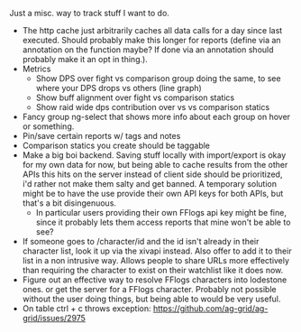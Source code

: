Just a misc. way to track stuff I want to do.

* The http cache just arbitrarily caches all data calls for a day since last executed. Should probably make this longer for reports (define via an annotation on the function maybe? If done via an annotation should probably make it an opt in thing.).
* Metrics
  * Show DPS over fight vs comparison group doing the same, to see where your DPS drops vs others (line graph)
  * Show buff alignment over fight vs comparison statics
  * Show raid wide dps contribution over vs vs comparison statics
* Fancy group ng-select that shows more info about each group on hover or something.
* Pin/save certain reports w/ tags and notes
* Comparison statics you create should be taggable
* Make a big boi backend. Saving stuff locally with import/export is okay for my own data for now, but being able to cache results from the other APIs this hits on the server instead of client side should
be prioritized, i'd rather not make them salty and get banned. A temporary solution might be to have the use provide their own API keys for both APIs, but that's a bit disingenuous.
  * In particular users providing their own FFlogs api key might be fine, since it probably lets them access reports that mine won't be able to see?
* If someone goes to /character/id and the id isn't already in their character list, look it up via the
xivapi instead. Also offer to add it to their list in a non intrusive way. Allows people to share URLs 
more effectively than requiring the character to exist on their watchlist like it does now.
* Figure out an effective way to resolve FFlogs characters into lodestone ones. or get the server
 for a FFlogs character. Probably not possible without the user doing things, but being able to would be very useful.
* On table ctrl + c throws exception: https://github.com/ag-grid/ag-grid/issues/2975
